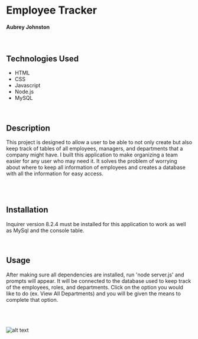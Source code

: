 # Employee Tracker
#### Aubrey Johnston
<br>

## Technologies Used
<ul>
    <li>HTML</li>
    <li>CSS</li>
    <li>Javascript</li>
    <li>Node.js</li>
    <li>MySQL</li>
</ul>    

<br>

## Description
This project is designed to allow a user to be able to not only create but also keep track of tables of all employees, managers, and departments that a company might have. I built this application to make organizing a team easier for any user who may need it. It solves the problem of worrying about where to keep all information of employees and creates a database with all the information for easy access. 

<br>

<br>

## Installation
Inquirer version 8.2.4 must be installed for this application to work as well as MySql and the console table. 
<br>

<link>

<br>

## Usage
After making sure all dependencies are installed, run 'node server.js' and prompts will appear. It will be connected to the database used to keep track of the employees, roles, and departments. Click on the option you would like to do (ex. View All Departments) and you will be given the means to complete that option. 

<br><br><br>
![alt text](assets/images/readMePhoto.png)

<br>